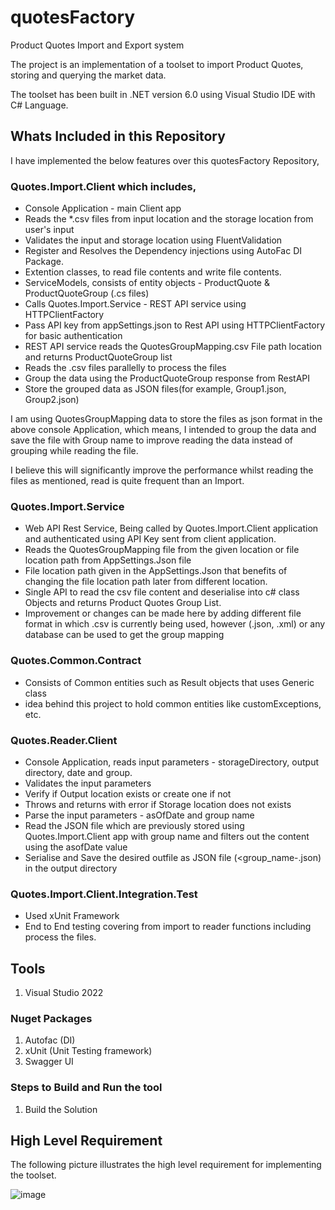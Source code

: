 # quotesFactory
Product Quotes Import and Export system

The project is an implementation of a toolset to import Product Quotes, storing and querying the market data.

The toolset has been built in .NET version 6.0 using Visual Studio IDE with C# Language.

## Whats Included in this Repository

I have implemented the below features over this quotesFactory Repository,
    
### Quotes.Import.Client which includes,

- Console Application - main Client app
- Reads the *.csv files from input location and the storage location from user's input
- Validates the input and storage location using FluentValidation
- Register and Resolves the Dependency injections using AutoFac DI Package.
- Extention classes, to read file contents and write file contents.
- ServiceModels, consists of entity objects - ProductQuote & ProductQuoteGroup (.cs files)
- Calls Quotes.Import.Service - REST API service using HTTPClientFactory 
- Pass API key from appSettings.json to Rest API using HTTPClientFactory for basic authentication
- REST API service reads the QuotesGroupMapping.csv File path location and returns ProductQuoteGroup list
- Reads the .csv files parallelly to process the files
- Group the data using the ProductQuoteGroup response from RestAPI
- Store the grouped data as JSON files(for example, Group1.json, Group2.json)

I am using QuotesGroupMapping data to store the files as json format in the above console Application, which means, I intended to group the data and save the 
file with Group name to improve reading the data instead of grouping while reading the file.

I believe this will significantly improve the performance whilst reading the files as mentioned, read is quite frequent than an Import.

### Quotes.Import.Service

- Web API Rest Service, Being called by Quotes.Import.Client application and authenticated using API Key sent from client application.
- Reads the QuotesGroupMapping file from the given location or file location path from AppSettings.Json file
- File location path given in the AppSettings.Json that benefits of changing the file location path later from different location.
- Single API to read the csv file content and deserialise into c# class Objects and returns Product Quotes Group List.
- Improvement or changes can be made here by adding different file format in which .csv is currently being used, however (.json, .xml) or any database 
  can be used to get the group mapping

### Quotes.Common.Contract

- Consists of Common entities such as Result objects that uses Generic class
- idea behind this project to hold common entities like customExceptions, etc.

### Quotes.Reader.Client

- Console Application, reads input parameters - storageDirectory, output directory, date and group.
- Validates the input parameters
- Verify if Output location exists or create one if not
- Throws and returns with error if Storage location does not exists
- Parse the input parameters -  asOfDate and group name
- Read the JSON file which are previously stored using Quotes.Import.Client app with group name and filters out the content using the asofDate value
- Serialise and Save the desired outfile as JSON file (<group_name-<asOfDate>.json) in the output directory
          
### Quotes.Import.Client.Integration.Test

- Used xUnit Framework
- End to End testing covering from import to reader functions including process the files.

## Tools

1. Visual Studio 2022

### Nuget Packages

1. Autofac (DI)
2. xUnit (Unit Testing framework)
3. Swagger UI

### Steps to Build and Run the tool

1. Build the Solution

## High Level Requirement

The following picture illustrates the high level requirement for implementing the toolset.

![image](https://user-images.githubusercontent.com/36995044/176513422-1b0ec32f-a2cd-4aae-ab99-560834039a23.png)


